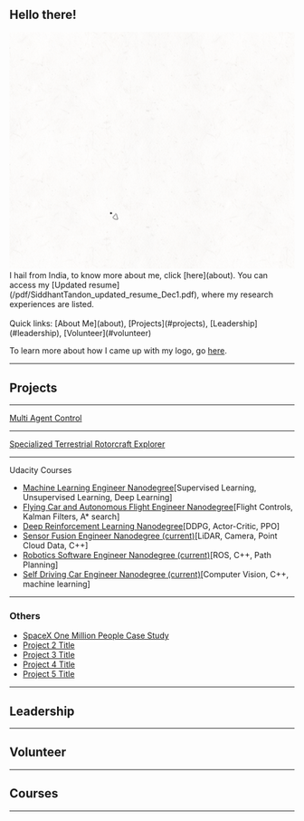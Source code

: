 
## Hello there!
<img src="images/Logo2-5_crop.gif"/>
I hail from India, to know more about me, click [here](about).
You can access my [Updated resume](/pdf/SiddhantTandon_updated_resume_Dec1.pdf), where my research experiences are listed.
<br><br>
Quick links: [About Me](about), [Projects](#projects), [Leadership](#leadership), [Volunteer](#volunteer)

To learn more about how I came up with my logo, go [here](logo).

---
## Projects

---
[Multi Agent Control](aerosp_740_panagou)
<!--<img src="images/dummy_thumbnail.jpg?raw=true"/> -->

---
[Specialized Terrestrial Rotorcraft Explorer](spectre)
<!-- <img src="images/dummy_thumbnail.jpg?raw=true"/> -->

---
Udacity Courses
  - [Machine Learning Engineer Nanodegree]()[Supervised Learning, Unsupervised Learning, Deep Learning]
  - [Flying Car and Autonomous Flight Engineer Nanodegree]()[Flight Controls, Kalman Filters, A* search]
  - [Deep Reinforcement Learning Nanodegree]()[DDPG, Actor-Critic, PPO]
  - [Sensor Fusion Engineer Nanodegree (current)]()[LiDAR, Camera, Point Cloud Data, C++]
  - [Robotics Software Engineer Nanodegree (current)]()[ROS, C++, Path Planning]
  - [Self Driving Car Engineer Nanodegree (current)]()[Computer Vision, C++, machine learning]
<!-- <img src="images/dummy_thumbnail.jpg?raw=true"/> -->

---

### Others

- [SpaceX One Million People Case Study](https://engineering.purdue.edu/AAECourses/aae450/2017/spring)
- [Project 2 Title](http://example.com/)
- [Project 3 Title](http://example.com/)
- [Project 4 Title](http://example.com/)
- [Project 5 Title](http://example.com/)

---
## Leadership


---
## Volunteer

---
## Courses



---
<!--<p style="font-size:11px">Page template forked from <a href="https://github.com/evanca/quick-portfolio">evanca</a></p> -->
<!-- Remove above link if you don't want to attibute -->
